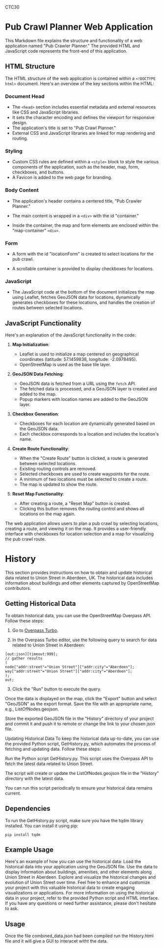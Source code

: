 CTC30 

# Pub Crawl Planner Web Application

This Markdown file explains the structure and functionality of a web application named "Pub Crawler Planner." The provided HTML and JavaScript code represents the front-end of this application.

## HTML Structure

The HTML structure of the web application is contained within a `<!DOCTYPE html>` document. Here's an overview of the key sections within the HTML:

### Document Head

- The `<head>` section includes essential metadata and external resources like CSS and JavaScript libraries.
- It sets the character encoding and defines the viewport for responsive design.
- The application's title is set to "Pub Crawl Planner."
- External CSS and JavaScript libraries are linked for map rendering and routing.

### Styling

- Custom CSS rules are defined within a `<style>` block to style the various components of the application, such as the header, map, form, checkboxes, and buttons.
- A Favicon is added to the web page for branding.

### Body Content

- The application's header contains a centered title, "Pub Crawler Planner."

- The main content is wrapped in a `<div>` with the id "container."

- Inside the container, the map and form elements are enclosed within the "map-container" `<div>`.

### Form

- A form with the id "locationForm" is created to select locations for the pub crawl.

- A scrollable container is provided to display checkboxes for locations.

### JavaScript

- The JavaScript code at the bottom of the document initializes the map using Leaflet, fetches GeoJSON data for locations, dynamically generates checkboxes for these locations, and handles the creation of routes between selected locations.

## JavaScript Functionality

Here's an explanation of the JavaScript functionality in the code:

1. **Map Initialization**:
   - Leaflet is used to initialize a map centered on geographical coordinates (latitude: 57.1459838, longitude: -2.0978495).
   - OpenStreetMap is used as the base tile layer.

2. **GeoJSON Data Fetching**:
   - GeoJSON data is fetched from a URL using the `fetch` API.
   - The fetched data is processed, and a GeoJSON layer is created and added to the map.
   - Popup markers with location names are added to the GeoJSON layer.

3. **Checkbox Generation**:
   - Checkboxes for each location are dynamically generated based on the GeoJSON data.
   - Each checkbox corresponds to a location and includes the location's name.

4. **Create Route Functionality**:
   - When the "Create Route" button is clicked, a route is generated between selected locations.
   - Existing routing controls are removed.
   - Selected checkboxes are used to create waypoints for the route.
   - A minimum of two locations must be selected to create a route.
   - The map is updated to show the route.

5. **Reset Map Functionality**:
   - After creating a route, a "Reset Map" button is created.
   - Clicking this button removes the routing control and shows all locations on the map again.

The web application allows users to plan a pub crawl by selecting locations, creating a route, and viewing it on the map. It provides a user-friendly interface with checkboxes for location selection and a map for visualizing the pub crawl route.

# History

This section provides instructions on how to obtain and update historical data related to Union Street in Aberdeen, UK. The historical data includes information about buildings and other elements captured by OpenStreetMap contributors.

## Getting Historical Data

To obtain historical data, you can use the OpenStreetMap Overpass API. Follow these steps:

1. Go to [Overpass Turbo](https://overpass-turbo.eu/).

2. In the Overpass Turbo editor, use the following query to search for data related to Union Street in Aberdeen:

```
[out:json][timeout:999];
// gather results
(
node["addr:street"="Union Street"]["addr:city"="Aberdeen"];
way["addr:street"="Union Street"]["addr:city"="Aberdeen"];
);
out;

```

3. Click the "Run" button to execute the query.

Once the data is displayed on the map, click the "Export" button and select "GeoJSON" as the export format. Save the file with an appropriate name, e.g., ListOfNodes.geojson.

Store the exported GeoJSON file in the "History" directory of your project and commit it and push it to remote or change the link to your chosen json file.

Updating Historical Data
To keep the historical data up-to-date, you can use the provided Python script, GetHistory.py, which automates the process of fetching and updating data. Follow these steps:

Run the Python script GetHistory.py. This script uses the Overpass API to fetch the latest data related to Union Street.

The script will create or update the ListOfNodes.geojson file in the "History" directory with the latest data.

You can run this script periodically to ensure your historical data remains current.

## Dependencies
To run the GetHistory.py script, make sure you have the tqdm library installed. You can install it using pip:


```pip install tqdm```
 
## Example Usage
Here's an example of how you can use the historical data:
Load the historical data into your application using the GeoJSON file.
Use the data to display information about buildings, amenities, and other elements along Union Street in Aberdeen.
Explore and visualize the historical changes and evolution of Union Street over time.
Feel free to enhance and customize your project with this valuable historical data to create engaging visualizations or applications.
For more information on using the historical data in your project, refer to the provided Python script and HTML interface.
If you have any questions or need further assistance, please don't hesitate to ask.

## Usage 
Once the file combined_data.json had been compiled run the History.html file and it will give a GUI to interacet witht the data.